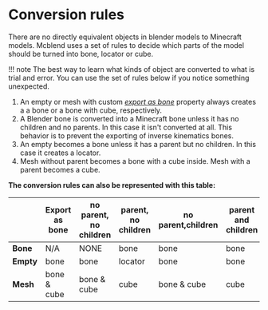 # Conversion rules
There are no directly equivalent objects in blender models to Minecraft models.
Mcblend uses a set of rules to decide which parts of the model
should be turned into bone, locator or cube.

!!! note
    The best way to learn what kinds of object are converted to what is trial
    and error. You can use the set of rules below if you notice something
    unexpected.

1. An empty or mesh with custom
  [_export as bone_](../basic_operators/#toggle-export-as-bones) property
  always creates a a bone or a bone with cube, respectively.
2. A Blender bone is converted into a Minecraft bone unless it has no children
  and no parents. In this case it isn't converted at all. This behavior is to
  prevent the exporting of inverse kinematics bones.
3. An empty becomes a bone unless it has a parent but no children. In this case
  it creates a locator.
4. Mesh without parent becomes a bone with a cube inside. Mesh with a parent
  becomes a cube.

**The conversion rules can also be represented with this table:**

||Export as bone|no parent, no children| parent, no children|no parent,children|parent and children|
|---|---|---|---|---|---|
|__Bone__ |N/A|NONE|bone|bone|bone|
|__Empty__|bone|bone|locator|bone|bone|
|__Mesh__ |bone & cube|bone & cube|cube| bone & cube|cube|

